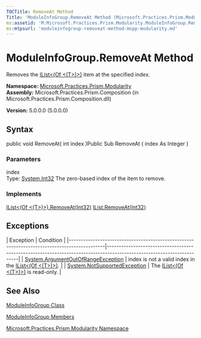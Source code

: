 ```yaml
---
TOCTitle: RemoveAt Method
Title: 'ModuleInfoGroup.RemoveAt Method (Microsoft.Practices.Prism.Modularity)'
ms:assetid: 'M:Microsoft.Practices.Prism.Modularity.ModuleInfoGroup.RemoveAt(System.Int32)'
ms:mtpsurl: 'moduleinfogroup-removeat-method-mspp-modularity.md'
---
```


# ModuleInfoGroup.RemoveAt Method

Removes the [IList&lt;(Of &lt;(T&gt;)&gt;)](http://msdn.microsoft.com/en-us/library/5y536ey6) item at the specified index.

**Namespace:** [Microsoft.Practices.Prism.Modularity](https://msdn.microsoft.com/library/microsoft.practices.prism.modularity)
**Assembly:** Microsoft.Practices.Prism.Composition (in Microsoft.Practices.Prism.Composition.dll)

**Version:** 5.0.0.0 (5.0.0.0)

## Syntax
public void RemoveAt( int index )Public Sub RemoveAt ( index As Integer )

### Parameters

index  
Type: [System.Int32](http://msdn.microsoft.com/en-us/library/td2s409d)
The zero-based index of the item to remove.

### Implements

[IList&lt;(Of &lt;(T&gt;)&gt;).RemoveAt(Int32)](http://msdn.microsoft.com/en-us/library/c93ab5c9)
[IList.RemoveAt(Int32)](http://msdn.microsoft.com/en-us/library/x5zwtyhy)

## Exceptions

<span id="exceptionsToggle"></span>
| Exception                                                                                   | Condition                                                                                                             |
|---------------------------------------------------------------------------------------------|-----------------------------------------------------------------------------------------------------------------------|
| [System.ArgumentOutOfRangeException](http://msdn.microsoft.com/en-us/library/8xt94y6e) | index is not a valid index in the [IList&lt;(Of &lt;(T&gt;)&gt;)](http://msdn.microsoft.com/en-us/library/5y536ey6). |
| [System.NotSupportedException](http://msdn.microsoft.com/en-us/library/8a7a4e64)       | The [IList&lt;(Of &lt;(T&gt;)&gt;)](http://msdn.microsoft.com/en-us/library/5y536ey6) is read-only.                  |

## See Also
[ModuleInfoGroup Class](https://msdn.microsoft.com/library/microsoft.practices.prism.modularity.moduleinfogroup)

[ModuleInfoGroup Members](https://msdn.microsoft.com/allmembers.t:microsoft.practices.prism.modularity.moduleinfogroup)

[Microsoft.Practices.Prism.Modularity Namespace](https://msdn.microsoft.com/library/microsoft.practices.prism.modularity)
